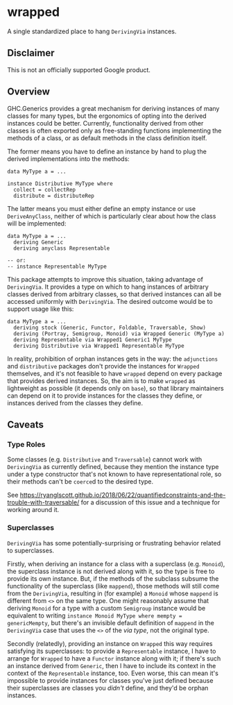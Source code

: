 # wrapped

A single standardized place to hang `DerivingVia` instances.

## Disclaimer

This is not an officially supported Google product.

## Overview

GHC.Generics provides a great mechanism for deriving instances of many classes
for many types, but the ergonomics of opting into the derived instances could be
better.  Currently, functionality derived from other classes is often exported
only as free-standing functions implementing the methods of a class, or as
default methods in the class definition itself.

The former means you have to define an instance by hand to plug the derived
implementations into the methods:

```
data MyType a = ...

instance Distributive MyType where
  collect = collectRep
  distribute = distributeRep
```

The latter means you must either define an empty instance or use
`DeriveAnyClass`, neither of which is particularly clear about how the class
will be implemented:

```
data MyType a = ...
  deriving Generic
  deriving anyclass Representable

-- or:
-- instance Representable MyType
```

This package attempts to improve this situation, taking advantage of
`DerivingVia`.  It provides a type on which to hang instances of arbitrary
classes derived from arbitrary classes, so that derived instances can all be
accessed uniformly with `DerivingVia`.  The desired outcome would be to support
usage like this:

```
data MyType a = ...
  deriving stock (Generic, Functor, Foldable, Traversable, Show)
  deriving (Portray, Semigroup, Monoid) via Wrapped Generic (MyType a)
  deriving Representable via Wrapped1 Generic1 MyType
  deriving Distributive via Wrapped1 Representable MyType
```

In reality, prohibition of orphan instances gets in the way: the `adjunctions`
and `distributive` packages don't provide the instances for `Wrapped`
themselves, and it's not feasible to have `wrapped` depend on every package that
provides derived instances.  So, the aim is to make `wrapped` as lightweight as
possible (it depends only on `base`), so that library maintainers can depend on
it to provide instances for the classes they define, or instances derived from
the classes they define.

## Caveats

### Type Roles

Some classes (e.g. `Distributive` and `Traversable`) cannot work with
`DerivingVia` as currently defined, because they mention the instance type under
a type constructor that's not known to have representational role, so their
methods can't be `coerce`d to the desired type.

See
https://ryanglscott.github.io/2018/06/22/quantifiedconstraints-and-the-trouble-with-traversable/
for a discussion of this issue and a technique for working around it.

### Superclasses

`DerivingVia` has some potentially-surprising or frustrating behavior related to
superclasses.

Firstly, when deriving an instance for a class with a superclass (e.g.
`Monoid`), the superclass instance is not derived along with it, so the type is
free to provide its own instance.  But, if the methods of the subclass subsume
the functionality of the superclass (like `mappend`), those methods will still
come from the `DerivingVia`, resulting in (for example) a `Monoid` whose
`mappend` is different from `<>` on the same type.  One might reasonably assume
that deriving `Monoid` for a type with a custom `Semigroup` instance would be
equivalent to writing `instance Monoid MyType where mempty = genericMempty`, but
there's an invisible default definition of `mappend` in the `DerivingVia` case
that uses the `<>` of the _via type_, not the original type.

Secondly (relatedly), providing an instance on `Wrapped` this way requires
satisfying its superclasses: to provide a `Representable` instance, I have to
arrange for `Wrapped` to have a `Functor` instance along with it; if there's
such an instance derived from `Generic`, then I have to include its context in
the context of the `Representable` instance, too.  Even worse, this can mean
it's impossible to provide instances for classes you've just defined because
their superclasses are classes you _didn't_ define, and they'd be orphan
instances.

